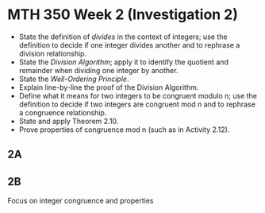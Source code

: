# MTH 350 Week 2 (Investigation 2) 

+ State the definition of *divides* in the context of integers; use the definition to decide if one integer divides another and to rephrase a division relationship. 
+ State the *Division Algorithm*; apply it to identify the quotient and remainder when dividing one integer by another. 
+ State the *Well-Ordering Principle*. 
+ Explain line-by-line the proof of the Division Algorithm. 
+ Define what it means for two integers to be congruent modulo n; use the definition to decide if two integers are congruent mod n and to rephrase a congruence relationship. 
+ State and apply Theorem 2.10. 
+ Prove properties of congruence mod n (such as in Activity 2.12). 




## 2A



## 2B

Focus on integer congruence and properties 

<!--stackedit_data:
eyJoaXN0b3J5IjpbLTMzNjcyMzI2XX0=
-->